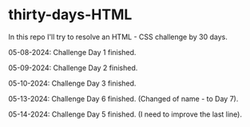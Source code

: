# thirty-days-HTML
In this repo I'll try to resolve an HTML - CSS challenge by 30 days.

05-08-2024: Challenge Day 1 finished.

05-09-2024: Challenge Day 2 finished.

05-10-2024: Challenge Day 3 finished.

05-13-2024: Challenge Day 6 finished. (Changed of name - to Day 7).

05-14-2024: Challenge Day 5 finished. (I need to improve the last line).
